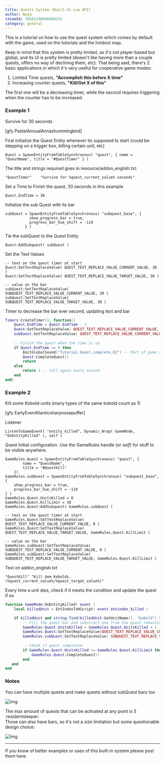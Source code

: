 ```yaml
---
title: Quests System (Built-In Lua API)
author: Noya
steamId: 76561198046984233
category: general
---
```


This is a tutorial on how to use the quest system which comes by default with the game, used on the tutorials and the holdout map.

Keep in mind that this system is pretty limited, as it's not player-based but global, and its UI is pretty limited (doesn't like having more than a couple quests, offers no way of declining them, etc). That being said, there's 2 basic applications in which it's very useful for cooperative game modes:

1. Limited Time quests, **"Accomplish this before X time"**
2. Increasing counter quests, **"Kill/Get X of this"**

The first one will be a decreasing timer, while the second requires triggering when the counter has to be increased.

### Example 1

Survive for 30 seconds

[gfy PastelAnnualAnnashummingbird]

First initialize the Quest Entity whenever its supposed to start (could be stepping on a trigger box, killing certain unit, etc)
~~~
Quest = SpawnEntityFromTableSynchronous( "quest", { name = "QuestName", title = "#QuestTimer" } )
~~~

The title and strings required goes in resource/addon_english.txt:

~~~
"QuestTimer"	"Survive for %quest_current_value% seconds"
~~~

Set a Time to Finish the quest, 30 seconds in this example
~~~
Quest.EndTime = 30 
~~~

Initialize the sub Quest with its bar
~~~
subQuest = SpawnEntityFromTableSynchronous( "subquest_base", { 
           show_progress_bar = true, 
           progress_bar_hue_shift = -119 
         } )
~~~

Tie the subQuest to the Quest Entity
~~~
Quest:AddSubquest( subQuest )
~~~

Set the Text Values
~~~
-- text on the quest timer at start
Quest:SetTextReplaceValue( QUEST_TEXT_REPLACE_VALUE_CURRENT_VALUE, 30 )
Quest:SetTextReplaceValue( QUEST_TEXT_REPLACE_VALUE_TARGET_VALUE, 30 )

-- value on the bar
subQuest:SetTextReplaceValue( SUBQUEST_TEXT_REPLACE_VALUE_CURRENT_VALUE, 30 )
subQuest:SetTextReplaceValue( SUBQUEST_TEXT_REPLACE_VALUE_TARGET_VALUE, 30 )
~~~

Timer to decrease the bar ever second, updating text and bar
~~~lua
Timers:CreateTimer(1, function()
    Quest.EndTime = Quest.EndTime - 1
    Quest:SetTextReplaceValue( QUEST_TEXT_REPLACE_VALUE_CURRENT_VALUE, Quest.EndTime )
    subQuest:SetTextReplaceValue( QUEST_TEXT_REPLACE_VALUE_CURRENT_VALUE, Quest.EndTime )
    
    -- Finish the quest when the time is up  
    if Quest.EndTime == 0 then 
        EmitGlobalSound("Tutorial.Quest.complete_01") -- Part of game_sounds_music_tutorial
        Quest:CompleteQuest()
        return
    else
        return 1 -- Call again every second
    end
end)
~~~

### Example 2

Kill some Kobold-units (many types of the same kobold count as 1)

[gfy EarlyEvenAtlanticsharpnosepuffer]

Listener
~~~
ListenToGameEvent( "entity_killed", Dynamic_Wrap( GameMode, "OnEntityKilled" ), self )
~~~

Quest Initial configuration. Use the GameRules handle (or *self*) for stuff to be visible anywhere.
~~~
GameRules.Quest = SpawnEntityFromTableSynchronous( "quest", {
		name = "QuestName",
		title = "#QuestKill"
	})
GameRules.subQuest = SpawnEntityFromTableSynchronous( "subquest_base", {
	show_progress_bar = true,
	progress_bar_hue_shift = -119
} )
GameRules.Quest.UnitsKilled = 0
GameRules.Quest.KillLimit = 10
GameRules.Quest:AddSubquest( GameRules.subQuest )

-- text on the quest timer at start
GameRules.Quest:SetTextReplaceValue( QUEST_TEXT_REPLACE_VALUE_CURRENT_VALUE, 0 )
GameRules.Quest:SetTextReplaceValue( QUEST_TEXT_REPLACE_VALUE_TARGET_VALUE, GameRules.Quest.KillLimit )

-- value on the bar
GameRules.subQuest:SetTextReplaceValue( SUBQUEST_TEXT_REPLACE_VALUE_CURRENT_VALUE, 0 )
GameRules.subQuest:SetTextReplaceValue( SUBQUEST_TEXT_REPLACE_VALUE_TARGET_VALUE, GameRules.Quest.KillLimit )
~~~


Text on addon_english.txt
~~~
"QuestKill" "Kill dem Kobolds. (%quest_current_value%/%quest_target_value%)"
~~~

Every time a unit dies, check if it meets the condition and update the quest if so
~~~lua
function GameMode:OnEntityKilled( event )
    local killedUnit = EntIndexToHScript( event.entindex_killed )

    if killedUnit and string.find(killedUnit:GetUnitName(), "kobold") then
    	-- Fill the quest bar and substract one from the quest remaining text
        GameRules.Quest.UnitsKilled = GameRules.Quest.UnitsKilled + 1
        GameRules.Quest:SetTextReplaceValue(QUEST_TEXT_REPLACE_VALUE_CURRENT_VALUE, GameRules.Quest.UnitsKilled)
        GameRules.subQuest:SetTextReplaceValue( SUBQUEST_TEXT_REPLACE_VALUE_CURRENT_VALUE, GameRules.Quest.UnitsKilled )
        
        -- Check if quest completed 
        if GameRules.Quest.UnitsKilled >= GameRules.Quest.KillLimit then
            GameRules.Quest:CompleteQuest()
        end
   end
end
~~~

### Notes

You can have multiple quests and make quests without subQuest bars too

![img](http://puu.sh/hY5kO/dd9c3a5cba.jpg)

The max amount of quests that can be activated at any point is 5 :residentsleeper: <br>Those can also have bars, so it's not a size limitation but some questionable design choice:

![img](http://puu.sh/hY5RQ/300360728a.jpg)

---

If you know of better examples or uses of this built-in system please post them here.